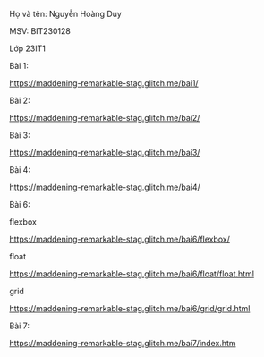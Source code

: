 Họ và tên: Nguyễn Hoàng Duy

MSV: BIT230128

Lớp 23IT1



Bài 1:

https://maddening-remarkable-stag.glitch.me/bai1/

Bài 2:

https://maddening-remarkable-stag.glitch.me/bai2/

Bài 3:

https://maddening-remarkable-stag.glitch.me/bai3/

Bài 4:

https://maddening-remarkable-stag.glitch.me/bai4/

Bài 6:

flexbox

https://maddening-remarkable-stag.glitch.me/bai6/flexbox/

float

https://maddening-remarkable-stag.glitch.me/bai6/float/float.html

grid

https://maddening-remarkable-stag.glitch.me/bai6/grid/grid.html

Bài 7:

https://maddening-remarkable-stag.glitch.me/bai7/index.htm


